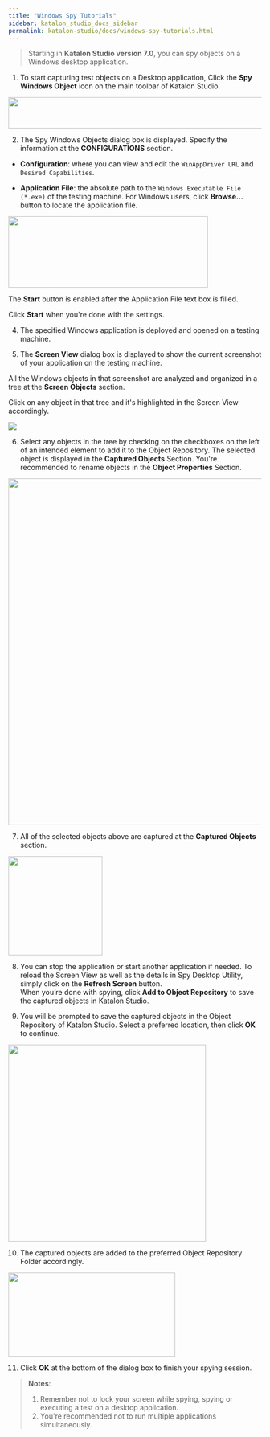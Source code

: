 ```yaml
---
title: "Windows Spy Tutorials"
sidebar: katalon_studio_docs_sidebar
permalink: katalon-studio/docs/windows-spy-tutorials.html
---
```

> Starting in **Katalon Studio version 7.0**, you can spy objects on a Windows desktop application.

1. To start capturing test objects on a Desktop application, Click the **Spy Windows Object** icon on the main toolbar of Katalon Studio.

<img src="https://github.com/katalon-studio/docs-images/raw/master/katalon-studio/docs/introduction-desktop-app-testing/Spy_Windows_Object.png" width="549" height="61.5">

2. The Spy Windows Objects dialog box is displayed. Specify the information at the **CONFIGURATIONS** section.

* **Configuration**: where you can view and edit the `WinAppDriver URL` and `Desired Capabilities`.

* **Application File**: the absolute path to the `Windows Executable File (*.exe)` of the testing machine. For Windows users, click **Browse...** button to locate the application file.

<img src="https://github.com/katalon-studio/docs-images/raw/master/katalon-studio/docs/spy-windows-object/spy2.png" width="397" height="142">

The **Start** button is enabled after the Application File text box is filled.

Click **Start** when you're done with the settings.

4. The specified Windows application is deployed and opened on a testing machine.

5. The **Screen View** dialog box is displayed to show the current screenshot of your application on the testing machine.

All the Windows objects in that screenshot are analyzed and organized in a tree at the **Screen Objects** section.

Click on any object in that tree and it's highlighted in the Screen View accordingly.

<img src="https://github.com/katalon-studio/docs-images/raw/master/katalon-studio/docs/spy-windows-object/spy-highlight.png">

6. Select any objects in the tree by checking on the checkboxes on the left of an intended element to add it to the Object Repository. The selected object is displayed in the **Captured Objects** Section. You're recommended to rename objects in the **Object Properties** Section.

<img src="https://github.com/katalon-studio/docs-images/raw/master/katalon-studio/docs/spy-windows-object/rename-object.png" width="794" height="690">

7. All of the selected objects above are captured at the **Captured Objects** section.

<img src="https://github.com/katalon-studio/docs-images/raw/master/katalon-studio/docs/spy-windows-object/spy-step7.png" width="187" height="197">

8. You can stop the application or start another application if needed. To reload the Screen View as well as the details in Spy Desktop Utility, simply click on the **Refresh Screen** button.\
When you’re done with spying, click **Add to Object Repository** to save the captured objects in Katalon Studio.

9. You will be prompted to save the captured objects in the Object Repository of Katalon Studio. Select a preferred location, then click **OK** to continue.

<img src="https://github.com/katalon-studio/docs-images/raw/master/katalon-studio/docs/spy-windows-object/spy-objectrepo.png" width="393" height="392">

10. The captured objects are added to the preferred Object Repository Folder accordingly.

<img src="https://github.com/katalon-studio/docs-images/raw/master/katalon-studio/docs/spy-windows-object/saved-objects.png" width="332" height="167">

11. Click **OK** at the bottom of the dialog box to finish your spying session.

>**Notes**:
>
> 1. Remember not to lock your screen while spying, spying or executing a test on a desktop application.
> 2. You're recommended not to run multiple applications simultaneously.
